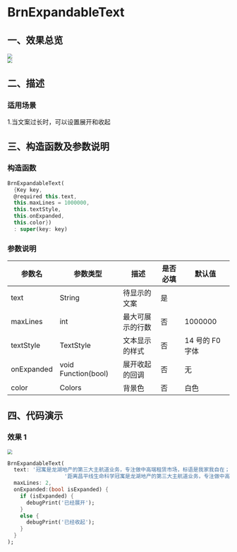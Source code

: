 # BrnExpandableText

## 一、效果总览

<img src="./img/BrnExpandableTextIntro1.png" style="zoom:67%;" />
<br />
<img src="./img/BrnExpandableTextIntro2.png" style="zoom:67%;" />

## 二、描述

### 适用场景

1.当文案过长时，可以设置展开和收起

## 三、构造函数及参数说明

### 构造函数

```dart
BrnExpandableText(
  {Key key,
  @required this.text,
  this.maxLines = 1000000,
  this.textStyle,
  this.onExpanded,
  this.color})
  : super(key: key)
```

### 参数说明

| **参数名** | **参数类型**        | **描述**         | **是否必填** | **默认值**      |
| ---------- | ------------------- | ---------------- | ------------ | --------------- |
| text       | String              | 待显示的文案     | 是           |                 |
| maxLines   | int                 | 最大可展示的行数 | 否           | 1000000         |
| textStyle  | TextStyle           | 文本显示的样式   | 否           | 14 号的 F0 字体 |
| onExpanded | void Function(bool) | 展开收起的回调   | 否           | 无              |
| color      | Colors              | 背景色           | 否           | 白色            |

## 四、代码演示

### 效果 1

<img src="./img/BrnExpandableTextIntro1.png" style="zoom:67%;" />

```dart
BrnExpandableText(
  text: '冠寓是龙湖地产的第三大主航道业务，专注做中高端租赁市场，标语是我家我自在；门店位于昌平区390号，'
                  '距离昌平线生命科学冠寓是龙湖地产的第三大主航道业务，专注做中高端租赁市场，标语是我家我自在标语是我家我自在。',
  maxLines: 2,
  onExpanded:(bool isExpanded) {
    if (isExpanded) {
      debugPrint('已经展开');
    }
    else {
      debugPrint('已经收起');
    }
  }
);
```
